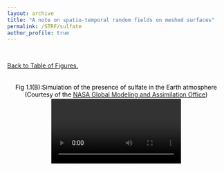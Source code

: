 ```yaml
---
layout: archive
title: "A note on spatio-temporal random fields on meshed surfaces"
permalink: /STRF/sulfate
author_profile: true
---
```


<html>
<head>
<style>
figcaption {
  color: black;
  font-style: bold;
  padding: 2px;
  font-size:100%;
  text-align: center;
}
</style>
</head>
</html>



<div style="text-align:center;">
<br>
</div>

[Back to  Table of Figures.](../STRF) 

<div style="text-align:center;">
<br>
</div>


<div style="text-align:center;">
<a id="sulfate"></a>
  <figcaption> Fig 1.1(B):Simulation of the presence of sulfate in the Earth atmosphere (Courtesy of the <a href="https://sos.noaa.gov/catalog/datasets/aerosols-sulfate/">NASA Global Modeling and Assimilation Office</a>) </figcaption>
<video width="300" style="float:center;" alt="Sulfate simulation"  lazy-loading="true" controls>
  <source src="/images/PSL/sulfate.mp4" type="video/mp4">
</video><br>
</div>






